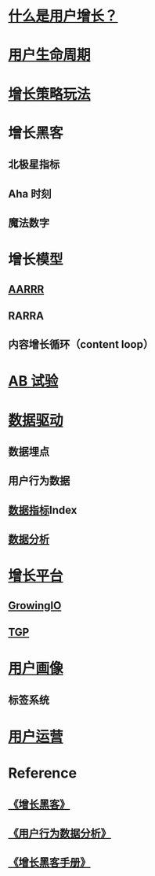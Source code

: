 
# [什么是用户增长？](WhatIs.md)

# [用户生命周期](UserLifecycle/README.md)

# [增长策略玩法](GrowthStrategy/)

# 增长黑客

## 北极星指标
## Aha 时刻
## 魔法数字

# 增长模型

## [AARRR](GrowthModel/AARRR/README.md)
## RARRA
## 内容增长循环（content loop）

# [AB 试验](ABTest/README.md)

# [数据驱动](DataDriven/README.md)
## 数据埋点
## 用户行为数据

## [数据指标](DataDriven/Index/README.md)Index
## [数据分析](DataDriven/Analytics/README.md)

# [增长平台](UGP/README.md)
## [GrowingIO](UGP/GrowingIO)
## [TGP](UGP/TGP)

# [用户画像](UserPortrait/README.md)
## 标签系统

# [用户运营](UserOperation/)

# Reference

## [《增长黑客》](https://github.com/SunnnyChan/sc.ebooks/blob/master/product/GrowthHackers/)
## [《用户行为数据分析》](_doc/GrowingIO/)
## [《增长黑客手册》](_doc/GrowingIO/)
